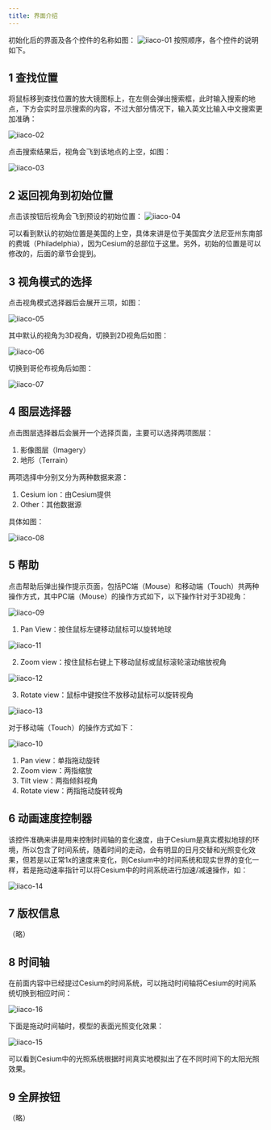 ```yaml
---
title: 界面介绍
---
```


初始化后的界面及各个控件的名称如图：
![iiaco-01](/cesium-docs/assets/img/guide/iiaco-01.png)
按照顺序，各个控件的说明如下。

## 1 查找位置

将鼠标移到查找位置的放大镜图标上，在左侧会弹出搜索框，此时输入搜索的地点，下方会实时显示搜索的内容，不过大部分情况下，输入英文比输入中文搜索更加准确：

![iiaco-02](/cesium-docs/assets/img/guide/iiaco-02.png)

点击搜索结果后，视角会飞到该地点的上空，如图：

![iiaco-03](/cesium-docs/assets/img/guide/iiaco-03.png)

## 2 返回视角到初始位置

点击该按钮后视角会飞到预设的初始位置：
![iiaco-04](/cesium-docs/assets/img/guide/iiaco-04.png)

可以看到默认的初始位置是美国的上空，具体来讲是位于美国宾夕法尼亚州东南部的费城（Philadelphia），因为Cesium的总部位于这里。另外，初始的位置是可以修改的，后面的章节会提到。

## 3 视角模式的选择

点击视角模式选择器后会展开三项，如图：

![iiaco-05](/cesium-docs/assets/img/guide/iiaco-05.png)

其中默认的视角为3D视角，切换到2D视角后如图：

![iiaco-06](/cesium-docs/assets/img/guide/iiaco-06.png)

切换到哥伦布视角后如图：

![iiaco-07](/cesium-docs/assets/img/guide/iiaco-07.png)

## 4 图层选择器

点击图层选择器后会展开一个选择页面，主要可以选择两项图层：

1. 影像图层（Imagery）
2. 地形（Terrain）

两项选择中分别又分为两种数据来源：

1. Cesium ion：由Cesium提供
2. Other：其他数据源

具体如图：

![iiaco-08](/cesium-docs/assets/img/guide/iiaco-08.png)

## 5 帮助

点击帮助后弹出操作提示页面，包括PC端（Mouse）和移动端（Touch）共两种操作方式，其中PC端（Mouse）的操作方式如下，以下操作针对于3D视角：

![iiaco-09](/cesium-docs/assets/img/guide/iiaco-09.png)

1. Pan View：按住鼠标左键移动鼠标可以旋转地球

![iiaco-11](/cesium-docs/assets/img/guide/iiaco-11.gif)

2. Zoom view：按住鼠标右键上下移动鼠标或鼠标滚轮滚动缩放视角

![iiaco-12](/cesium-docs/assets/img/guide/iiaco-12.gif)

3. Rotate view：鼠标中键按住不放移动鼠标可以旋转视角

![iiaco-13](/cesium-docs/assets/img/guide/iiaco-13.gif)

对于移动端（Touch）的操作方式如下：

![iiaco-10](/cesium-docs/assets/img/guide/iiaco-10.png)

1. Pan view：单指拖动旋转
2. Zoom view：两指缩放
3. Tilt view：两指倾斜视角
4. Rotate view：两指拖动旋转视角

## 6 动画速度控制器

该控件准确来讲是用来控制时间轴的变化速度，由于Cesium是真实模拟地球的环境，所以包含了时间系统，随着时间的走动，会有明显的日月交替和光照变化效果，但若是以正常1x的速度来变化，则Cesium中的时间系统和现实世界的变化一样，若是拖动速率指针可以将Cesium中的时间系统进行加速/减速操作，如：

![iiaco-14](/cesium-docs/assets/img/guide/iiaco-14.gif)

## 7 版权信息

（略）

## 8 时间轴

在前面内容中已经提过Cesium的时间系统，可以拖动时间轴将Cesium的时间系统切换到相应时间：

![iiaco-16](/cesium-docs/assets/img/guide/iiaco-16.gif)

下面是拖动时间轴时，模型的表面光照变化效果：

![iiaco-15](/cesium-docs/assets/img/guide/iiaco-15.gif)

可以看到Cesium中的光照系统根据时间真实地模拟出了在不同时间下的太阳光照效果。

## 9 全屏按钮

（略）
